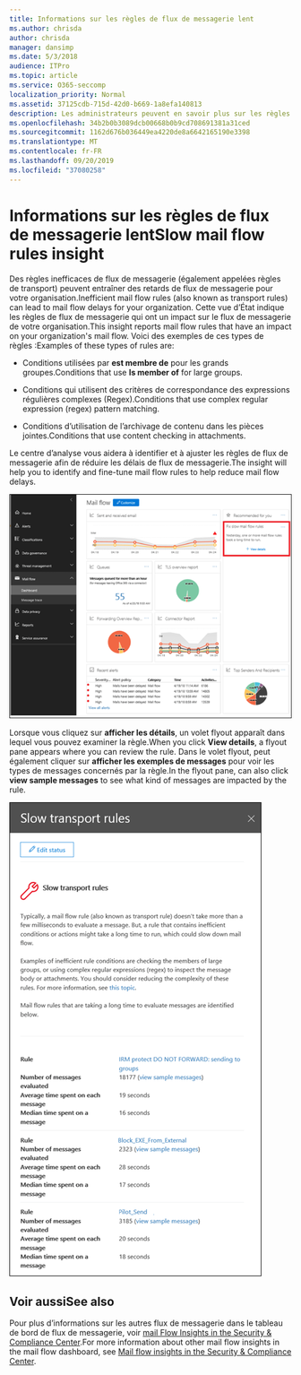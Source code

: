 ```yaml
---
title: Informations sur les règles de flux de messagerie lent
ms.author: chrisda
author: chrisda
manager: dansimp
ms.date: 5/3/2018
audience: ITPro
ms.topic: article
ms.service: O365-seccomp
localization_priority: Normal
ms.assetid: 37125cdb-715d-42d0-b669-1a8efa140813
description: Les administrateurs peuvent en savoir plus sur les règles de flux de messagerie lentes du tableau de bord de flux de messagerie dans le centre de sécurité & conformité.
ms.openlocfilehash: 34b2b0b3089dcb00668b0b9cd708691381a31ced
ms.sourcegitcommit: 1162d676b036449ea4220de8a6642165190e3398
ms.translationtype: MT
ms.contentlocale: fr-FR
ms.lasthandoff: 09/20/2019
ms.locfileid: "37080258"
---
```

# <a name="slow-mail-flow-rules-insight"></a><span data-ttu-id="aaa84-103">Informations sur les règles de flux de messagerie lent</span><span class="sxs-lookup"><span data-stu-id="aaa84-103">Slow mail flow rules insight</span></span>

<span data-ttu-id="aaa84-104">Des règles inefficaces de flux de messagerie (également appelées règles de transport) peuvent entraîner des retards de flux de messagerie pour votre organisation.</span><span class="sxs-lookup"><span data-stu-id="aaa84-104">Inefficient mail flow rules (also known as transport rules) can lead to mail flow delays for your organization.</span></span> <span data-ttu-id="aaa84-105">Cette vue d’État indique les règles de flux de messagerie qui ont un impact sur le flux de messagerie de votre organisation.</span><span class="sxs-lookup"><span data-stu-id="aaa84-105">This insight reports mail flow rules that have an impact on your organization's mail flow.</span></span> <span data-ttu-id="aaa84-106">Voici des exemples de ces types de règles :</span><span class="sxs-lookup"><span data-stu-id="aaa84-106">Examples of these types of rules are:</span></span>

- <span data-ttu-id="aaa84-107">Conditions utilisées par **est membre de** pour les grands groupes.</span><span class="sxs-lookup"><span data-stu-id="aaa84-107">Conditions that use **Is member of** for large groups.</span></span>

- <span data-ttu-id="aaa84-108">Conditions qui utilisent des critères de correspondance des expressions régulières complexes (Regex).</span><span class="sxs-lookup"><span data-stu-id="aaa84-108">Conditions that use complex regular expression (regex) pattern matching.</span></span>

- <span data-ttu-id="aaa84-109">Conditions d’utilisation de l’archivage de contenu dans les pièces jointes.</span><span class="sxs-lookup"><span data-stu-id="aaa84-109">Conditions that use content checking in attachments.</span></span>

<span data-ttu-id="aaa84-110">Le centre d’analyse vous aidera à identifier et à ajuster les règles de flux de messagerie afin de réduire les délais de flux de messagerie.</span><span class="sxs-lookup"><span data-stu-id="aaa84-110">The insight will help you to identify and fine-tune mail flow rules to help reduce mail flow delays.</span></span>

![Des règles de flux de messagerie lentes dans le tableau de bord de flux de messagerie dans le centre de sécurité & conformité](../media/1dd90faa-f065-4b10-8b47-d35dc127fc26.png)

<span data-ttu-id="aaa84-112">Lorsque vous cliquez sur **afficher les détails**, un volet flyout apparaît dans lequel vous pouvez examiner la règle.</span><span class="sxs-lookup"><span data-stu-id="aaa84-112">When you click **View details**, a flyout pane appears where you can review the rule.</span></span> <span data-ttu-id="aaa84-113">Dans le volet flyout, peut également cliquer sur **afficher les exemples de messages** pour voir les types de messages concernés par la règle.</span><span class="sxs-lookup"><span data-stu-id="aaa84-113">In the flyout pane, can also click **view sample messages** to see what kind of messages are impacted by the rule.</span></span>

![Volet flyout après avoir cliqué sur Afficher les détails dans une règle de flux de messagerie lente vue d’ensemble du tableau de bord de flux de messagerie](../media/2cbd43b7-1f21-4338-a70c-7b50de5c69cd.png)

## <a name="see-also"></a><span data-ttu-id="aaa84-115">Voir aussi</span><span class="sxs-lookup"><span data-stu-id="aaa84-115">See also</span></span>

<span data-ttu-id="aaa84-116">Pour plus d’informations sur les autres flux de messagerie dans le tableau de bord de flux de messagerie, voir [mail Flow Insights in the Security & Compliance Center](mail-flow-insights-v2.md).</span><span class="sxs-lookup"><span data-stu-id="aaa84-116">For more information about other mail flow insights in the mail flow dashboard, see [Mail flow insights in the Security & Compliance Center](mail-flow-insights-v2.md).</span></span>
